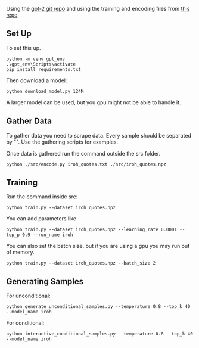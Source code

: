 Using the [gpt-2 git repo](https://github.com/openai/gpt-2) and using the training and encoding files from [this repo](https://github.com/nshepperd/gpt-2)

## Set Up
To set this up.
```
python -m venv gpt_env
.\gpt_env\Scripts\activate
pip install requirements.txt
```

Then download a model:
```
python download_model.py 124M
```

A larger model can be used, but you gpu might not be able to handle it.

## Gather Data
To gather data you need to scrape data.
Every sample should be separated by "<End of Data>".
Use the gathering scripts for examples.

Once data is gathered run the command outside the src folder.

```
python ./src/encode.py iroh_quotes.txt ./src/iroh_quotes.npz
```


## Training
Run the command inside src:
```
python train.py --dataset iroh_quotes.npz
```

You can add parameters like
```
python train.py --dataset iroh_quotes.npz --learning_rate 0.0001 --top_p 0.9 --run_name iroh
```

You can also set the batch size, but if you are using a gpu you may run out of memory.
```
python train.py --dataset iroh_quotes.npz --batch_size 2
```

## Generating Samples
For unconditional:
```
python generate_unconditional_samples.py --temperature 0.8 --top_k 40 --model_name iroh
```

For conditional:
```
python interactive_conditional_samples.py --temperature 0.8 --top_k 40 --model_name iroh
```